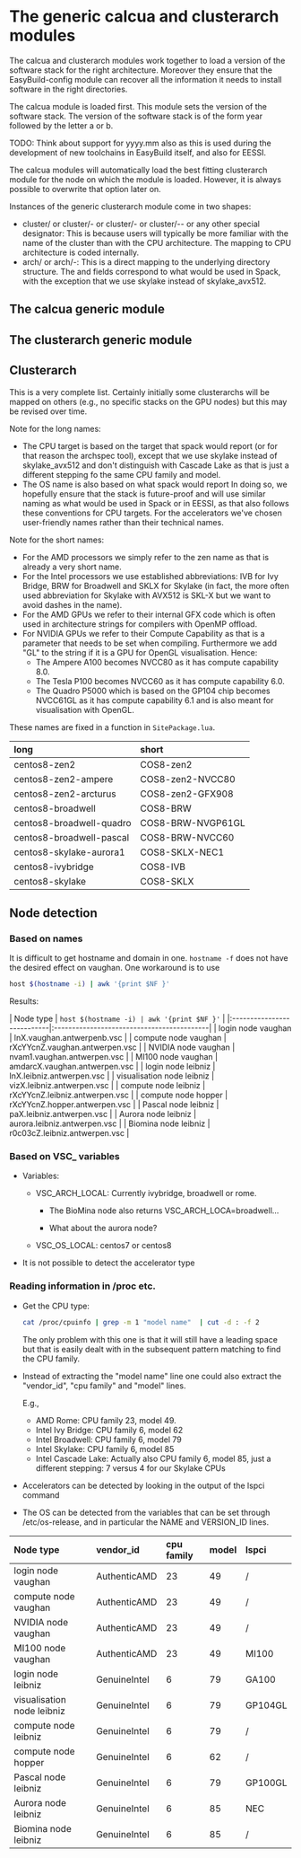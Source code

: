 # The generic calcua and clusterarch modules

The calcua and clusterarch modules work together to load a version of the
software stack for the right architecture. Moreover they ensure that the
EasyBuild-config module can recover all the information it needs to install
software in the right directories.

The calcua module is loaded first. This module sets the version of the software
stack. The version of the software stack is of the form year followed by the letter
a or b.

TODO: Think about support for yyyy.mm also as this is used during the development
of new toolchains in EasyBuild itself, and also for EESSI.

The calcua modules will automatically load the best fitting clusterarch module
for the node on which the module is loaded. However, it is always possible to
overwrite that option later on.

Instances of the generic clusterarch module come in two shapes:
  * cluster/<name> or cluster/<name>-<OS> or cluster/<name>-<target> or
    cluster/<name>-<OS>-<target> or any other special designator: This is because
    users will typically be more familiar with the name of the cluster than with
    the CPU architecture. The mapping to CPU architecture is coded internally.
  * arch/<target> or arch/<OS>-<target>: This is a direct mapping
    to the underlying directory structure.
The <target> and <OS> fields correspond to what would be used in Spack,
with the exception that we use skylake instead of skylake_avx512.


## The calcua generic module






## The clusterarch generic module



## Clusterarch

This is a very complete list. Certainly initially some clusterarchs will be mapped
on others (e.g., no specific stacks on the GPU nodes) but this may be revised
over time.

Note for the long names:
  * The CPU target is based on the target that spack would report (or for that
    reason the archspec tool), except that we use skylake instead of
    skylake_avx512 and don't distinguish with Cascade Lake as that is just
    a different stepping fo the same CPU family and model.
  * The OS name is also based on what spack would report
In doing so, we hopefully ensure that the stack is future-proof and will
use similar naming as what would be used in Spack or in EESSI, as that also
follows these conventions for CPU targets. For the accelerators we've chosen
user-friendly names rather than their technical names.

Note for the short names:
  * For the AMD processors we simply refer to the zen name as that is
    already a very short name.
  * For the Intel processors we use established abbreviations: IVB for
    Ivy Bridge, BRW for Broadwell and SKLX for Skylake (in fact, the more
    often used abbreviation for Skylake with AVX512 is SKL-X but we want
    to avoid dashes in the name).
  * For the AMD GPUs we refer to their internal GFX code which is often
    used in architecture strings for compilers with OpenMP offload.
  * For NVIDIA GPUs we refer to their Compute Capability as that is
    a parameter that needs to be set when compiling. Furthermore we add "GL"
    to the string if it is a GPU for OpenGL visualisation. Hence:
      * The Ampere A100 becomes NVCC80 as it has compute capability 8.0.
      * The Tesla P100 becomes NVCC60 as it has compute capability 6.0.
      * The Quadro P5000 which is based on the GP104 chip becomes
        NVCC61GL as it has compute capability 6.1 and is also meant for
        visualisation with OpenGL.

These names are fixed in a function in `SitePackage.lua`.

| long                     | short             |
|:-------------------------|:------------------|
| centos8-zen2             | COS8-zen2         |
| centos8-zen2-ampere      | COS8-zen2-NVCC80  |
| centos8-zen2-arcturus    | COS8-zen2-GFX908  |
| centos8-broadwell        | COS8-BRW          |
| centos8-broadwell-quadro | COS8-BRW-NVGP61GL |
| centos8-broadwell-pascal | COS8-BRW-NVCC60   |
| centos8-skylake-aurora1  | COS8-SKLX-NEC1    |
| centos8-ivybridge        | COS8-IVB          |
| centos8-skylake          | COS8-SKLX         |


## Node detection

### Based on names

It is difficult to get hostname and domain in one. `hostname -f` does not have the
desired effect on vaughan. One workaround is to use

```bash
host $(hostname -i) | awk '{print $NF }'
```

Results:

| Node type                  | `host $(hostname -i) | awk '{print $NF }'` |
|:---------------------------|:-------------------------------------------|
| login node vaughan         | lnX.vaughan.antwerpenb.vsc                 |
| compute node vaughan       | rXcYYcnZ.vaughan.antwerpen.vsc             |
| NVIDIA node vaughan        | nvam1.vaughan.antwerpen.vsc                |
| MI100 node vaughan         | amdarcX.vaughan.antwerpen.vsc              |
| login node leibniz         | lnX.leibniz.antwerpen.vsc                  |
| visualisation node leibniz | vizX.leibniz.antwerpen.vsc                 |
| compute node leibniz       | rXcYYcnZ.leibniz.antwerpen.vsc             |
| compute node hopper        | rXcYYcnZ.hopper.antwerpen.vsc              |
| Pascal node leibniz        | paX.leibniz.antwerpen.vsc                  |
| Aurora node leibniz        | aurora.leibniz.antwerpen.vsc               |
| Biomina node leibniz       | r0c03cZ.leibniz.antwerpen.vsc              |


### Based on VSC_ variables

  * Variables:

      * VSC_ARCH_LOCAL: Currently ivybridge, broadwell or rome.

          * The BioMina node also returns VSC_ARCH_LOCA=broadwell...

          * What about the aurora node?

      * VSC_OS_LOCAL: centos7 or centos8

  * It is not possible to detect the accelerator type


### Reading information in /proc etc.


  * Get the CPU type:

    ```bash
    cat /proc/cpuinfo | grep -m 1 "model name"  | cut -d : -f 2
    ```

    The only problem with this one is that it will still have a leading space but that
    is easily dealt with in the subsequent pattern matching to find the CPU family.

  * Instead of extracting the "model name" line one could also extract the "vendor_id",
    "cpu family" and "model" lines.

    E.g.,

      * AMD Rome: CPU family 23, model 49.
      * Intel Ivy Bridge: CPU family 6, model 62
      * Intel Broadwell: CPU family 6, model 79
      * Intel Skylake: CPU family 6, model 85
      * Intel Cascade Lake: Actually also CPU family 6, model 85, just a different
        stepping: 7 versus 4 for our Skylake CPUs

  * Accelerators can be detected by looking in the output of the lspci command

  * The OS can be detected from the variables that can be set through /etc/os-release,
    and in particular the NAME and VERSION_ID lines.


| Node type                  | vendor_id    | cpu family | model | lspci   |
|:---------------------------|:-------------|:-----------|:------|:--------|
| login node vaughan         | AuthenticAMD | 23         | 49    | /       |
| compute node vaughan       | AuthenticAMD | 23         | 49    | /       |
| NVIDIA node vaughan        | AuthenticAMD | 23         | 49    | /       |
| MI100 node vaughan         | AuthenticAMD | 23         | 49    | MI100   |
| login node leibniz         | GenuineIntel | 6          | 79    | GA100   |
| visualisation node leibniz | GenuineIntel | 6          | 79    | GP104GL |
| compute node leibniz       | GenuineIntel | 6          | 79    | /       |
| compute node hopper        | GenuineIntel | 6          | 62    | /       |
| Pascal node leibniz        | GenuineIntel | 6          | 79    | GP100GL |
| Aurora node leibniz        | GenuineIntel | 6          | 85    | NEC     |
| Biomina node leibniz       | GenuineIntel | 6          | 85    | /       |


